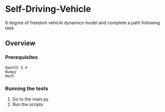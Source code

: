 # Self-Driving-Vehicle
6 degree of freedom vehicle dynamics model and complete a path following task

## Overview

### Prerequisites
````
OpenCV 3.4
Numpy
Math
````

### Running the tests
1. Go to the main.py
2. Run the scripts

